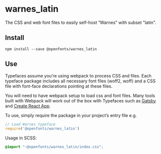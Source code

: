 
# warnes_latin

The CSS and web font files to easily self-host “Warnes” with subset "latin".

## Install

`npm install --save @openfonts/warnes_latin`

## Use

Typefaces assume you’re using webpack to process CSS and files. Each typeface
package includes all necessary font files (woff2, woff) and a CSS file with
font-face declarations pointing at these files.

You will need to have webpack setup to load css and font files. Many tools built
with Webpack will work out of the box with Typefaces such as [Gatsby](https://github.com/gatsbyjs/gatsby)
and [Create React App](https://github.com/facebookincubator/create-react-app).

To use, simply require the package in your project’s entry file e.g.

```javascript
// Load Warnes typeface
require('@openfonts/warnes_latin')
```

Usage in SCSS:
```scss
@import "~@openfonts/warnes_latin/index.css";
```
